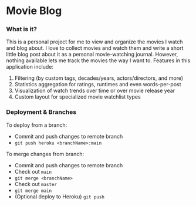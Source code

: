 # Movie Blog

### What is it?

This is a personal project for me to view and organize the movies I watch and blog about.  I love to collect movies and watch them and write a short little blog post about it as a personal movie-watching journal.  However, nothing available lets me track the movies the way I want to.  Features in this application include:

1. Filtering (by custom tags, decades/years, actors/directors, and more)
2. Statistics aggregation for ratings, runtimes and even words-per-post
3. Visualization of watch trends over time or over movie release year
4. Custom layout for specialized movie watchlist types

### Deployment & Branches

To deploy from a branch:

- Commit and push changes to remote branch
- `git push heroku <branchName>:main`

To merge changes from branch:

- Commit and push changes to remote branch
- Check out `main`
- `git merge <branchName>`
- Check out `master`
- `git merge main`
- (Optional deploy to Heroku) `git push`
